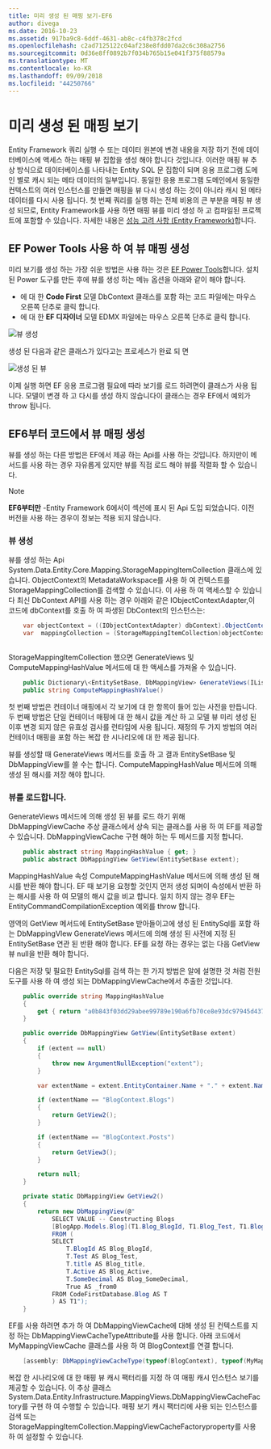 ```yaml
---
title: 미리 생성 된 매핑 보기-EF6
author: divega
ms.date: 2016-10-23
ms.assetid: 917ba9c8-6ddf-4631-ab8c-c4fb378c2fcd
ms.openlocfilehash: c2ad7125122c04af238e8fdd07da2c6c308a2756
ms.sourcegitcommit: 0d36e8ff0892b7f034b765b15e041f375f88579a
ms.translationtype: MT
ms.contentlocale: ko-KR
ms.lasthandoff: 09/09/2018
ms.locfileid: "44250766"
---
```

# <a name="pre-generated-mapping-views"></a>미리 생성 된 매핑 보기
Entity Framework 쿼리 실행 수 또는 데이터 원본에 변경 내용을 저장 하기 전에 데이터베이스에 액세스 하는 매핑 뷰 집합을 생성 해야 합니다 것입니다. 이러한 매핑 뷰 추상 방식으로 데이터베이스를 나타내는 Entity SQL 문 집합이 되며 응용 프로그램 도메인 별로 캐시 되는 메타 데이터의 일부입니다. 동일한 응용 프로그램 도메인에서 동일한 컨텍스트의 여러 인스턴스를 만들면 매핑을 뷰 다시 생성 하는 것이 아니라 캐시 된 메타 데이터를 다시 사용 됩니다. 첫 번째 쿼리를 실행 하는 전체 비용의 큰 부분을 매핑 뷰 생성 되므로, Entity Framework를 사용 하면 매핑 뷰를 미리 생성 하 고 컴파일된 프로젝트에 포함할 수 있습니다. 자세한 내용은 [성능 고려 사항 (Entity Framework)](~/ef6/fundamentals/performance/perf-whitepaper.md)합니다.

## <a name="generating-mapping-views-with-the-ef-power-tools"></a>EF Power Tools 사용 하 여 뷰 매핑 생성

미리 보기를 생성 하는 가장 쉬운 방법은 사용 하는 것은 [EF Power Tools](http://visualstudiogallery.msdn.microsoft.com/72a60b14-1581-4b9b-89f2-846072eff19d)합니다. 설치 된 Power 도구를 만든 후에 뷰를 생성 하는 메뉴 옵션을 아래와 같이 해야 합니다.

-   에 대 한 **Code First** 모델 DbContext 클래스를 포함 하는 코드 파일에는 마우스 오른쪽 단추로 클릭 합니다.
-   에 대 한 **EF 디자이너** 모델 EDMX 파일에는 마우스 오른쪽 단추로 클릭 합니다.

![뷰 생성](~/ef6/media/generateviews.png)

생성 된 다음과 같은 클래스가 있다고는 프로세스가 완료 되 면

![생성 된 뷰](~/ef6/media/generatedviews.png)

이제 실행 하면 EF 응용 프로그램 필요에 따라 보기를 로드 하려면이 클래스가 사용 됩니다. 모델이 변경 하 고 다시를 생성 하지 않습니다이 클래스는 경우 EF에서 예외가 throw 됩니다.

## <a name="generating-mapping-views-from-code---ef6-onwards"></a>EF6부터 코드에서 뷰 매핑 생성

뷰를 생성 하는 다른 방법은 EF에서 제공 하는 Api를 사용 하는 것입니다. 하지만이 메서드를 사용 하는 경우 자유롭게 있지만 뷰를 직접 로드 해야 뷰를 직렬화 할 수 있습니다.

> [!NOTE]
> **EF6부터만** -Entity Framework 6에서이 섹션에 표시 된 Api 도입 되었습니다. 이전 버전을 사용 하는 경우이 정보는 적용 되지 않습니다.

### <a name="generating-views"></a>뷰 생성

뷰를 생성 하는 Api System.Data.Entity.Core.Mapping.StorageMappingItemCollection 클래스에 있습니다. ObjectContext의 MetadataWorkspace를 사용 하 여 컨텍스트를 StorageMappingCollection를 검색할 수 있습니다. 이 사용 하 여 액세스할 수 있습니다 최신 DbContext API를 사용 하는 경우 아래와 같은 IObjectContextAdapter,이 코드에 dbContext를 호출 하 여 파생된 DbContext의 인스턴스는:

``` csharp
    var objectContext = ((IObjectContextAdapter) dbContext).ObjectContext;
    var  mappingCollection = (StorageMappingItemCollection)objectContext.MetadataWorkspace
                                                                        .GetItemCollection(DataSpace.CSSpace);
```

StorageMappingItemCollection 했으면 GenerateViews 및 ComputeMappingHashValue 메서드에 대 한 액세스를 가져올 수 있습니다.

``` csharp
    public Dictionary\<EntitySetBase, DbMappingView> GenerateViews(IList<EdmSchemaError> errors)
    public string ComputeMappingHashValue()
```

첫 번째 방법은 컨테이너 매핑에서 각 보기에 대 한 항목이 들어 있는 사전을 만듭니다. 두 번째 방법은 단일 컨테이너 매핑에 대 한 해시 값을 계산 하 고 모델 뷰 미리 생성 된 이후 변경 되지 않은 유효성 검사를 런타임에 사용 됩니다. 재정의 두 가지 방법의 여러 컨테이너 매핑을 포함 하는 복잡 한 시나리오에 대 한 제공 됩니다.

뷰를 생성할 때 GenerateViews 메서드를 호출 하 고 결과 EntitySetBase 및 DbMappingView를 쓸 수는 합니다. ComputeMappingHashValue 메서드에 의해 생성 된 해시를 저장 해야 합니다.

### <a name="loading-views"></a>뷰를 로드합니다.

GenerateViews 메서드에 의해 생성 된 뷰를 로드 하기 위해 DbMappingViewCache 추상 클래스에서 상속 되는 클래스를 사용 하 여 EF를 제공할 수 있습니다. DbMappingViewCache 구현 해야 하는 두 메서드를 지정 합니다.

``` csharp
    public abstract string MappingHashValue { get; }
    public abstract DbMappingView GetView(EntitySetBase extent);
```

MappingHashValue 속성 ComputeMappingHashValue 메서드에 의해 생성 된 해시를 반환 해야 합니다. EF 때 보기용 요청할 것인지 먼저 생성 되며이 속성에서 반환 하는 해시를 사용 하 여 모델의 해시 값을 비교 합니다. 일치 하지 않는 경우 EF는 EntityCommandCompilationException 예외를 throw 합니다.

영역의 GetView 메서드에 EntitySetBase 받아들이고에 생성 된 EntitySql를 포함 하는 DbMappingVIew GenerateViews 메서드에 의해 생성 된 사전에 지정 된 EntitySetBase 연관 된 반환 해야 합니다. EF를 요청 하는 경우는 없는 다음 GetView 뷰 null을 반환 해야 합니다.

다음은 저장 및 필요한 EntitySql를 검색 하는 한 가지 방법은 알에 설명한 것 처럼 전원 도구를 사용 하 여 생성 되는 DbMappingViewCache에서 추출한 것입니다.

``` csharp
    public override string MappingHashValue
    {
        get { return "a0b843f03dd29abee99789e190a6fb70ce8e93dc97945d437d9a58fb8e2afd2e"; }
    }

    public override DbMappingView GetView(EntitySetBase extent)
    {
        if (extent == null)
        {
            throw new ArgumentNullException("extent");
        }

        var extentName = extent.EntityContainer.Name + "." + extent.Name;

        if (extentName == "BlogContext.Blogs")
        {
            return GetView2();
        }

        if (extentName == "BlogContext.Posts")
        {
            return GetView3();
        }

        return null;
    }

    private static DbMappingView GetView2()
    {
        return new DbMappingView(@"
            SELECT VALUE -- Constructing Blogs
            [BlogApp.Models.Blog](T1.Blog_BlogId, T1.Blog_Test, T1.Blog_title, T1.Blog_Active, T1.Blog_SomeDecimal)
            FROM (
            SELECT
                T.BlogId AS Blog_BlogId,
                T.Test AS Blog_Test,
                T.title AS Blog_title,
                T.Active AS Blog_Active,
                T.SomeDecimal AS Blog_SomeDecimal,
                True AS _from0
            FROM CodeFirstDatabase.Blog AS T
            ) AS T1");
    }
```

EF를 사용 하려면 추가 하 여 DbMappingViewCache에 대해 생성 된 컨텍스트를 지정 하는 DbMappingViewCacheTypeAttribute를 사용 합니다. 아래 코드에서 MyMappingViewCache 클래스를 사용 하 여 BlogContext를 연결 합니다.

``` csharp
    [assembly: DbMappingViewCacheType(typeof(BlogContext), typeof(MyMappingViewCache))]
```

복잡 한 시나리오에 대 한 매핑 뷰 캐시 팩터리를 지정 하 여 매핑 캐시 인스턴스 보기를 제공할 수 있습니다. 이 추상 클래스 System.Data.Entity.Infrastructure.MappingViews.DbMappingViewCacheFactory를 구현 하 여 수행할 수 있습니다. 매핑 보기 캐시 팩터리에 사용 되는 인스턴스를 검색 또는 StorageMappingItemCollection.MappingViewCacheFactoryproperty를 사용 하 여 설정할 수 있습니다.
